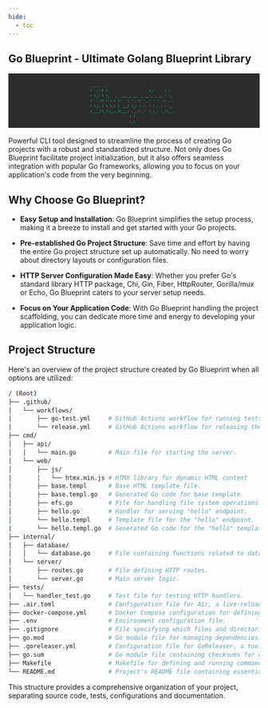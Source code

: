 ```yaml
---
hide:
  - toc
---
```

## Go Blueprint - Ultimate Golang Blueprint Library

![logo](./public/logo.png)


Powerful CLI tool designed to streamline the process of creating Go projects with a robust and standardized structure. Not only does Go Blueprint facilitate project initialization, but it also offers seamless integration with popular Go frameworks, allowing you to focus on your application's code from the very beginning.

## Why Choose Go Blueprint?

- **Easy Setup and Installation**: Go Blueprint simplifies the setup process, making it a breeze to install and get started with your Go projects.

- **Pre-established Go Project Structure**: Save time and effort by having the entire Go project structure set up automatically. No need to worry about directory layouts or configuration files.

- **HTTP Server Configuration Made Easy**: Whether you prefer Go's standard library HTTP package, Chi, Gin, Fiber, HttpRouter, Gorilla/mux or Echo, Go Blueprint caters to your server setup needs.

- **Focus on Your Application Code**: With Go Blueprint handling the project scaffolding, you can dedicate more time and energy to developing your application logic.

## Project Structure

Here's an overview of the project structure created by Go Blueprint when all options are utilized:

```bash
/ (Root)
├── .github/
│   └── workflows/
│       ├── go-test.yml     # GitHub Actions workflow for running tests.
│       └── release.yml     # GitHub Actions workflow for releasing the application.
├── cmd/
│   ├── api/            
│   │   └── main.go         # Main file for starting the server.
│   └── web/             
│       ├── js/         
│       │   └── htmx.min.js # HTMX library for dynamic HTML content 
│       ├── base.templ      # Base HTML template file.
│       ├── base.templ.go   # Generated Go code for base template
│       ├── efs.go          # File for handling file system operations.
│       ├── hello.go        # Handler for serving "hello" endpoint.
│       └── hello.templ     # Template file for the "hello" endpoint.
|       └── hello.templ.go  # Generated Go code for the "hello" template. 
├── internal/   
│   ├── database/           
│   │   └── database.go     # File containing functions related to database operations.
│   └── server/             
│       ├── routes.go       # File defining HTTP routes.
│       └── server.go       # Main server logic.
├── tests/    
│   └── handler_test.go     # Test file for testing HTTP handlers.
├── .air.toml               # Configuration file for Air, a live-reload utility.
├── docker-compose.yml      # Docker Compose configuration for defining DB config.
├── .env                    # Environment configuration file.
├── .gitignore              # File specifying which files and directories to ignore in Git.
├── go.mod                  # Go module file for managing dependencies.
├── .goreleaser.yml         # Configuration file for GoReleaser, a tool for building and releasing binaries.
├── go.sum                  # Go module file containing checksums for dependencies.
├── Makefile                # Makefile for defining and running commands.
└── README.md               # Project's README file containing essential information about the project.
```

This structure provides a comprehensive organization of your project, separating source code, tests, configurations and documentation.




